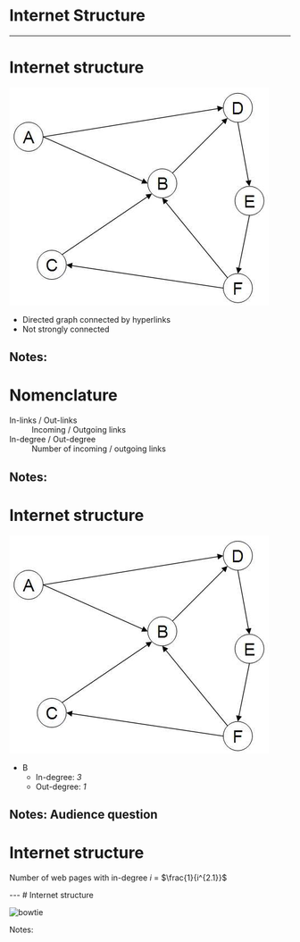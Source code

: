 # Internet Structure
---

# Internet structure

![web graph](images/web_graph.png)

* Directed graph connected by hyperlinks
* Not strongly connected

Notes:
---

# Nomenclature

<dl>
  <dt>In-links / Out-links</dt>
  <dd>Incoming / Outgoing links</dd>
  
  <dt>In-degree / Out-degree</dt>
  <dd>Number of incoming / outgoing links</dd>
</dl>

Notes:
---

# Internet structure

![web graph](images/web_graph.png)

* B
    * In-degree: *3* &shy;<!-- .element: class="fragment" data-fragment-index="" -->
    * Out-degree: *1* &shy;<!-- .element: class="fragment" data-fragment-index="" -->

Notes: Audience question
---

# Internet structure

Number of web pages with in-degree *i* = $\frac{1}{i^{2.1}}$

<div class="plot" id="in-degree-plot">
    <!--
     {
      "width": "800",
      "height": "600",
      "xAxis": {
       "domain": ["0", "20"],
       "label": "In-degree"
      },
      "yAxis": {
       "domain": ["0", "10000"],
       "label": "Proportional number of pages"
      },
      "data": [{ "fn": "10000*1/nthRoot(x, 2.1)" }]
    }
    -->
</div>
---
# Internet structure

![bowtie](images/bowtie.png)<!-- .element: class="stretch" -->

Notes:
